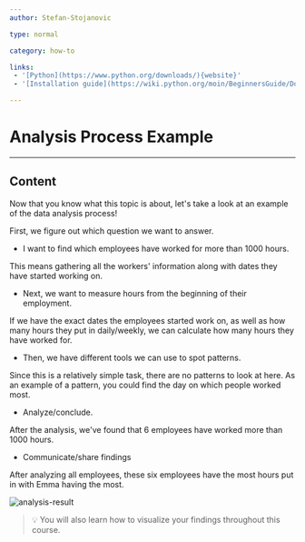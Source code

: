 ```yaml
---
author: Stefan-Stojanovic

type: normal

category: how-to

links:
 - '[Python](https://www.python.org/downloads/){website}'
 - '[Installation guide](https://wiki.python.org/moin/BeginnersGuide/Download){website}'

---
```


# Analysis Process Example

---
## Content

Now that you know what this topic is about, let's take a look at an example of the data analysis process!

First, we figure out which question we want to answer.

- I want to find which employees have worked for more than 1000 hours.

This means gathering all the workers' information along with dates they have started working on.

- Next, we want to measure hours from the beginning of their employment.

If we have the exact dates the employees started work on, as well as how many hours they put in daily/weekly, we can calculate how many hours they have worked for.

- Then, we have different tools we can use to spot patterns. 

Since this is a relatively simple task, there are no patterns to look at here. As an example of a pattern, you could find the day on which people worked most.

- Analyze/conclude. 

After the analysis, we've found that 6 employees have worked more than 1000 hours.

- Communicate/share findings

After analyzing all employees, these six employees have the most hours put in with Emma having the most.

![analysis-result](https://img.enkipro.com/f0b7aab5f47088e19ebeac44affb98c1.png)

> 💡 You will also learn how to visualize your findings throughout this course.
